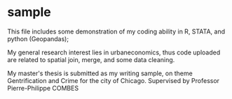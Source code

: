 # sample 
This file includes some demonstration of my coding ability in R, STATA, and python (Geopandas);

My general research interest lies in urbaneconomics, thus code uploaded are related to spatial join, merge, and some data cleaning.

My master's thesis is submitted as my writing sample, on theme Gentrification and Crime for the city of Chicago. Supervised by Professor Pierre-Philippe COMBES 
